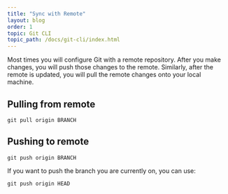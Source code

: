 ```yaml
---
title: "Sync with Remote"
layout: blog
order: 1
topic: Git CLI
topic_path: /docs/git-cli/index.html
---
```

Most times you will configure Git with a remote repository. After you make changes, you will push those changes to the remote. Similarly, after the remote is updated, you will pull the remote changes onto your local machine.

## Pulling from remote
```
git pull origin BRANCH
```

## Pushing to remote
```
git push origin BRANCH
```

If you want to push the branch you are currently on, you can use:
```
git push origin HEAD
```